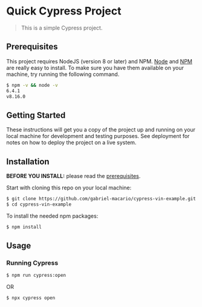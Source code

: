 # Quick Cypress Project

> This is a simple Cypress project.

## Prerequisites

This project requires NodeJS (version 8 or later) and NPM.
[Node](http://nodejs.org/) and [NPM](https://npmjs.org/) are really easy to install.
To make sure you have them available on your machine,
try running the following command.

```sh
$ npm -v && node -v
6.4.1
v8.16.0
```

## Getting Started

These instructions will get you a copy of the project up and running on your local machine for development and testing purposes. See deployment for notes on how to deploy the project on a live system.

## Installation

**BEFORE YOU INSTALL:** please read the [prerequisites](#prerequisites).

Start with cloning this repo on your local machine:

```sh
$ git clone https://github.com/gabriel-macario/cypress-vin-example.git
$ cd cypress-vin-example
```

To install the needed npm packages:

```sh
$ npm install
```

## Usage

### Running Cypress

```sh
$ npm run cypress:open
```

OR

```sh
$ npx cypress open
```